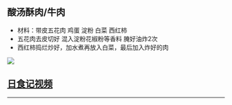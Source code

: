 ## 酸汤酥肉/牛肉
* 材料：带皮五花肉 鸡蛋 淀粉 白菜 西红柿
* 五花肉去皮切好 混入淀粉花椒粉等香料 腌好油炸2次
* 西红柿捣烂炒好，加水煮再放入白菜，最后加入炸好的肉  

![](http://qncdn.miaopai.com/stream/1Izfbfdihjo12BgmtYPJwQ___qncrt_14860408067638.jpg)
## [日食记视频](http://www.miaopai.com/show/1Izfbfdihjo12BgmtYPJwQ__.htm)
---
